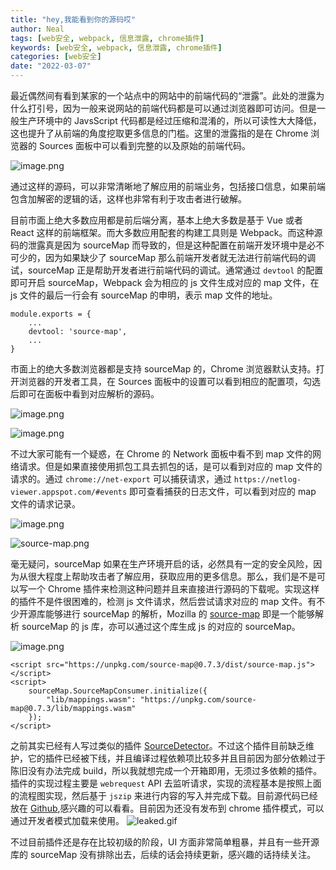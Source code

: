 ```yaml
---
title: "hey,我能看到你的源码哎"
author: Neal
tags: [web安全, webpack, 信息泄露, chrome插件]
keywords: [web安全, webpack, 信息泄露, chrome插件]
categories: [web安全]
date: "2022-03-07" 
---
```


最近偶然间有看到某家的一个站点中的网站中的前端代码的“泄露”。此处的泄露为什么打引号，因为一般来说网站的前端代码都是可以通过浏览器即可访问。但是一般生产环境中的 JavsScript 代码都是经过压缩和混淆的，所以可读性大大降低，这也提升了从前端的角度挖取更多信息的门槛。这里的泄露指的是在 Chrome 浏览器的 Sources 面板中可以看到完整的以及原始的前端代码。

![image.png](https://s2.loli.net/2022/03/06/WeHphMDZx1dGc9f.png)

通过这样的源码，可以非常清晰地了解应用的前端业务，包括接口信息，如果前端包含加解密的逻辑的话，这样也非常有利于攻击者进行破解。

目前市面上绝大多数应用都是前后端分离，基本上绝大多数是基于 Vue 或者 React 这样的前端框架。而大多数应用配套的构建工具则是 Webpack。而这种源码的泄露真是因为 sourceMap 而导致的，但是这种配置在前端开发环境中是必不可少的，因为如果缺少了 sourceMap 那么前端开发者就无法进行前端代码的调试，sourceMap 正是帮助开发者进行前端代码的调试。通常通过 `devtool` 的配置即可开启 sourceMap，Webpack 会为相应的 js 文件生成对应的 map 文件，在 js 文件的最后一行会有 sourceMap 的申明，表示 map 文件的地址。

```
module.exports = {
    ...
    devtool: 'source-map',
    ...
}
```

市面上的绝大多数浏览器都是支持 sourceMap 的，Chrome 浏览器默认支持。打开浏览器的开发者工具，在 Sources 面板中的设置可以看到相应的配置项，勾选后即可在面板中看到对应解析的源码。

![image.png](https://s2.loli.net/2022/03/07/arGfHwSqNVi8xFn.png)

![image.png](https://s2.loli.net/2022/03/07/pQ7CqLrlw8MkYXv.png)

不过大家可能有一个疑惑，在 Chrome 的 Network 面板中看不到 map 文件的网络请求。但是如果直接使用抓包工具去抓包的话，是可以看到对应的 map 文件的请求的。通过 `chrome://net-export` 可以捕获请求，通过 `https://netlog-viewer.appspot.com/#events` 即可查看捕获的日志文件，可以看到对应的 map 文件的请求记录。

![image.png](https://s2.loli.net/2022/03/07/mW3RuNJoxUwzfBZ.png)

![source-map.png](https://s2.loli.net/2022/03/06/xqLWS2B9NADG5sX.png)

毫无疑问，sourceMap 如果在生产环境开启的话，必然具有一定的安全风险，因为从很大程度上帮助攻击者了解应用，获取应用的更多信息。那么，我们是不是可以写一个 Chrome 插件来检测这种问题并且来直接进行源码的下载呢。实现这样的插件不是件很困难的，检测 js 文件请求，然后尝试请求对应的 map 文件。有不少开源库能够进行 sourceMap 的解析，Mozilla 的 [source-map](https://github.com/mozilla/source-map) 即是一个能够解析 sourceMap 的 js 库，亦可以通过这个库生成 js 的对应的 sourceMap。

![image.png](https://s2.loli.net/2022/03/07/n1i4asOoWcAUCZ2.png)

```
<script src="https://unpkg.com/source-map@0.7.3/dist/source-map.js"></script>
<script>
    sourceMap.SourceMapConsumer.initialize({
        "lib/mappings.wasm": "https://unpkg.com/source-map@0.7.3/lib/mappings.wasm"
    });
</script>
```

之前其实已经有人写过类似的插件 [SourceDetector](https://github.com/SunHuawei/SourceDetector)。不过这个插件目前缺乏维护，它的插件已经被下线，并且编译过程依赖项比较多并且目前因为部分依赖过于陈旧没有办法完成 build，所以我就想完成一个开箱即用，无须过多依赖的插件。插件的实现过程主要是 `webrequest` API 去监听请求，实现的流程基本是按照上面的流程图实现，然后基于 `jszip` 来进行内容的写入并完成下载。目前源代码已经放在 [Github](https://github.com/madneal/leaked),感兴趣的可以看看。目前因为还没有发布到 chrome 插件模式，可以通过开发者模式加载来使用。
![leaked.gif](https://s2.loli.net/2022/03/07/WflIST1gkPMtaC8.gif)

不过目前插件还是存在比较初级的阶段，UI 方面非常简单粗暴，并且有一些开源库的 sourceMap 没有排除出去，后续的话会持续更新，感兴趣的话持续关注。
